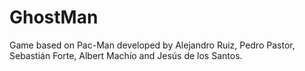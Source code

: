 # GhostMan
Game based on Pac-Man developed by Alejandro Ruiz, Pedro Pastor, Sebastián Forte, Albert Machío and Jesús de los Santos.
